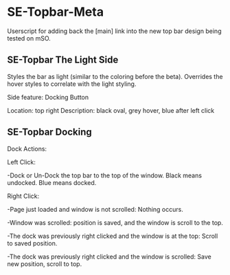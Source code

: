 SE-Topbar-Meta
==================

Userscript for adding back the [main] link into the new top bar design being tested on mSO.

SE-Topbar The Light Side
---

Styles the bar as light (similar to the coloring before the beta). 
Overrides the hover styles to correlate with the light styling.

Side feature: Docking Button

Location: top right
Description: black oval, grey hover, blue after left click

SE-Topbar Docking
---

Dock Actions:

Left Click: 

-Dock or Un-Dock the top bar to the top of the window. Black means undocked. Blue means docked.

Right Click:
   
-Page just loaded and window is not scrolled: Nothing occurs.

-Window was scrolled: position is saved, and the window is scroll to the top.

-The dock was previously right clicked and the window is at the top: Scroll to saved position.

-The dock was previously right clicked and the window is scrolled: Save new position, scroll to top.
